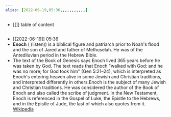 ```yaml
---
alias: [2022-06-19,05:36,,,,,,,,,,,]
---
```

- [[]]
table of content
```toc
```

- [[2022-06-19]] 05:36
- **Enoch** ( (listen)) is a biblical figure and patriarch prior to Noah's flood and the son of Jared and father of Methuselah. He was of the Antediluvian period in the Hebrew Bible.
- The text of the Book of Genesis says Enoch lived 365 years before he was taken by God. The text reads that Enoch "walked with God: and he was no more; for God took him" (Gen 5:21–24), which is interpreted as Enoch's entering heaven alive in some Jewish and Christian traditions, and interpreted differently in others.Enoch is the subject of many Jewish and Christian traditions. He was considered the author of the Book of Enoch and also called the scribe of judgment. In the New Testament, Enoch is referenced in the Gospel of Luke, the Epistle to the Hebrews, and in the Epistle of Jude, the last of which also quotes from it.
[Wikipedia](https://en.wikipedia.org/wiki/Enoch)